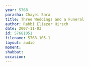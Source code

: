 ```yaml
---
year: 5768
parasha: Chayei Sara
title: Three Weddings and a Funeral
author: Rabbi Eliezer Hirsch
date: 2007-11-03
id: 57681051
filename: 5768-105-1
layout: audio
moment: 
shabbat: 
occasion: 
---
```

